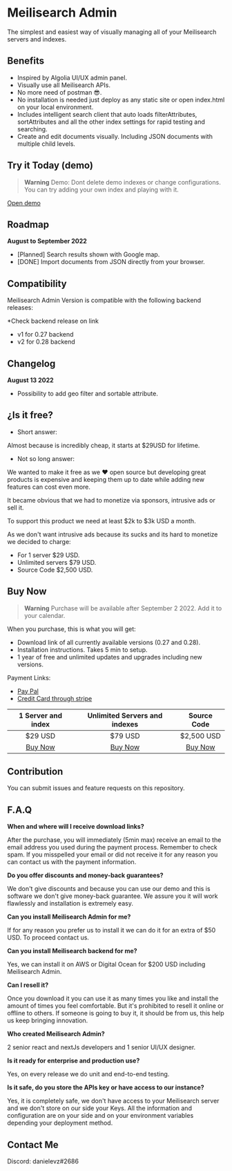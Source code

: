# Meilisearch Admin

The simplest and easiest way of visually managing all of your Meilisearch servers and indexes.

## Benefits 

- Inspired by Algolia UI/UX admin panel.
- Visually use all Meilisearch APIs. 
- No more need of postman 😎.
- No installation is needed just deploy as any static site or open index.html on your local environment.
- Includes intelligent search client that auto loads filterAttributes, sortAttributes and all the other index settings for rapid testing and searching.
- Create and edit documents visually. Including JSON documents with multiple child levels.  


## Try it Today (demo)

> **Warning**
> Demo: Dont delete demo indexes or change configurations. You can try adding your own index and playing with it.

[Open demo](https://demo.meilisearchadmin.com/)



## Roadmap

**August to September 2022**
- [Planned] Search results shown with Google map.
- [DONE] Import documents from JSON directly from your browser.

## Compatibility

Meilisearch Admin Version is compatible with the following backend releases:

*Check backend release on link

- v1 for 0.27 backend
- v2 for 0.28 backend

## Changelog

**August 13 2022**

- Possibility to add geo filter and sortable attribute.


## ¿Is it free?

- Short answer: 

Almost because is incredibly cheap, it starts at $29USD for lifetime.

- Not so long answer:

We wanted to make it free as we ❤️ open source but developing great products is expensive and keeping them up to date while adding new features can cost even more.

It became obvious that we had to monetize via sponsors, intrusive ads or sell it. 

To support this product we need at least $2k to $3k USD a month.

As we don't want intrusive ads because its sucks and its hard to monetize we decided to charge: 

- For 1 server $29 USD.
- Unlimited servers $79 USD. 
- Source Code $2,500 USD.


## Buy Now 

> **Warning**
> Purchase will be available after September 2 2022. Add it to your calendar.

When you purchase, this is what you will get:

- Download link of all currently available versions (0.27 and 0.28).
- Installation instructions. Takes 5 min to setup. 
- 1 year of free and unlimited updates and upgrades including new versions. 

Payment Links: 

- [Pay Pal](https://paypal.com)
- [Credit Card through stripe](https://stripe.com)

| **1 Server and index** | **Unlimited Servers and indexes** | **Source Code** |
|:---:|:---:|:---:|
| $29 USD | $79 USD | $2,500 USD |
| [Buy Now](https://stripe.com) | [Buy Now](https://stripe.com) | [Buy Now](https://stripe.com) |


## Contribution 

You can submit issues and feature requests on this repository.


## F.A.Q

**When and where will I receive download links?**

After the purchase, you will immediately (5min max) receive an email to the email address you used during the payment process. Remember to check spam. If you misspelled your email or did not receive it for any reason you can contact us with the payment information.

**Do you offer discounts and money-back guarantees?**

We don't give discounts and because you can use our demo and this is software we don't give money-back guarantee. We assure you it will work flawlessly and installation is extremely easy.

**Can you install Meilisearch Admin for me?**

If for any reason you prefer us to install it we can do it for an extra of $50 USD. To proceed contact us.

**Can you install Meilisearch backend for me?**

Yes, we can install it on AWS or Digital Ocean for $200 USD including Meilisearch Admin.

**Can I resell it?**

Once you download it you can use it as many times you like and install the amount of times you feel comfortable. But it's prohibited to resell it online or offline to others. If someone is going to buy it, it should be from us, this help us keep bringing innovation.

**Who created Meilisearch Admin?**

2 senior react and nextJs developers and 1 senior UI/UX designer. 

**Is it ready for enterprise and production use?**

Yes, on every release we do unit and end-to-end testing. 

**Is it safe, do you store the APIs key or have access to our instance?**

Yes, it is completely safe, we don't have access to your Meilisearch server and we don't store on our side your Keys. All the information and configuration are on your side and on your environment variables depending your deployment method. 

## Contact Me 

Discord: danielevz#2686

